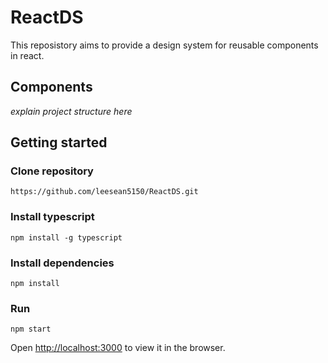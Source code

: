 # ReactDS
This reposistory aims to provide a design system for reusable components in react.

## Components
*explain project structure here*

## Getting started

### Clone repository

```shell
https://github.com/leesean5150/ReactDS.git
```

### Install typescript

```shell
npm install -g typescript
```

### Install dependencies

```shell
npm install
```

### Run

```shell
npm start
```

Open [http://localhost:3000](http://localhost:3000) to view it in the browser.
